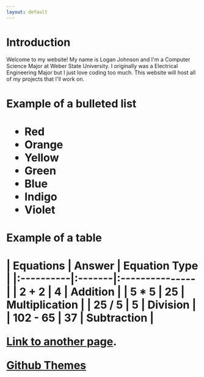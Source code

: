 ```yaml
---
layout: default
---
```


<h1>Introduction</h1>

Welcome to my website! My name is Logan Johnson and I'm a Computer Science Major at Weber State University. I originally was a Electrical Engineering Major but I just love coding too much. This website will host all of my projects that I'll work on.

<h1>Example of a bulleted list<h1>

*   Red
*   Orange
*   Yellow
*   Green
*   Blue
*   Indigo
*   Violet

<h1>Example of a table<h1>
| Equations | Answer | Equation Type  |
|:----------|:-------|:---------------|
| 2 + 2     | 4      | Addition       |
| 5 * 5     | 25     | Multiplication |
| 25 / 5    | 5      | Division       |
| 102 - 65  | 37     | Subtraction    |

[Link to another page](./projects.md).

[Github Themes](https://pages.github.com/themes/)